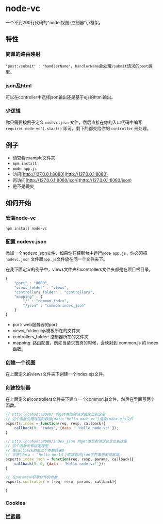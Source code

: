 # node-vc

一个不到200行代码的"node 视图-控制器"小框架。

## 特性

### 简单的路由映射

`'post:/submit' : 'handlerName'`，`handlerName`会处理`/submit`请求的`post`类型。

### json及html

可以在controller中选择json输出还是基于ejs的html输出。

### 少逻辑

你只需要按例子定义 `nodevc.json` 文件，然后直接在你的入口代码中编写 `require('node-vc').start()` 即可，剩下的都交给你的 `controller` 来处理。

## 例子

- 请查看example文件夹
- `npm install`
- `node app.js`
- 访问[http://127.0.0.1:8080](http://127.0.0.1:8080)
- 再访问[http://127.0.0.1:8080/json](http://127.0.0.1:8080/json)
- 是不是很爽

## 如何开始

### 安装node-vc

	npm install node-vc

### 配置 nodevc.json

添加一个nodevc.json文件，如果你在控制台中运行`node app.js`，你必须把 `nodevc.json` 文件跟`app.js`文件放在同一个文件夹下。

在我下面定义的例子中，views文件夹和controllers文件夹都是在项目根目录。

```javascript
{
	"port" : "8080",
	"views_folder" : "views",
	"controllers_folder" : "controllers",
	"mapping" : {
		"/" : "common.index",
		"/json" : "common.index_json"
	}
}
```
- port: web服务器的port
- views_folder: ejs模板所在的文件夹
- controllers_folder: 控制器所在的文件夹
- mapping: 路由配置，例如当请求首页的时候，会映射到 common.js 的 index 函数。


### 创建一个视图

在上面定义的views文件夹下创建一个index.ejs文件。

### 创建控制器

在上面定义的controllers文件夹下建立一个common.js文件，然后在里面写两个函数。

```javascript
// http:locahost:8080/ 的get类型的请求会定位到这里
// 这个函数会用返回的数据{data:"Hello node-vc"}渲染index.ejs文件
exports.index = function(req, resp, callback){
	callback(0, 'index', {data : 'Hello node-vc!'});
}

// http:locahost:8080/index_json 的get类型的请求会定位到这里
// 这个函数没有指定视图
// 在callback的第二个参数传递0
// 会把{data : 'Hello World'}直接返回json字符串到浏览器端。
exports.index_json = function(req, resp, params, callback){
	callback(0, 0, {data : 'Hello node-vc!'});
}

// 在params中获取你传的参数
exports.controller = (req, resp, params, callback){

}
```

### Cookies



### 拦截器


